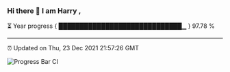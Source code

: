 ### Hi there 👋 I am Harry , 

⏳ Year progress { █████████████████████████████▁ } 97.78 %

---

⏰ Updated on Thu, 23 Dec 2021 21:57:26 GMT

![Progress Bar CI](https://github.com/duykhang68/duykhang68/workflows/Progress%20Bar%20CI/badge.svg)
